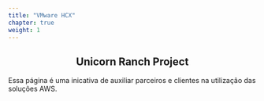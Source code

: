 ```yaml
---
title: "VMware HCX"
chapter: true
weight: 1
---
```


<div style="text-align: center"><h2>Unicorn Ranch Project</h2></div>


Essa página é uma inicativa de auxiliar parceiros e clientes na utilização das soluções AWS. 

